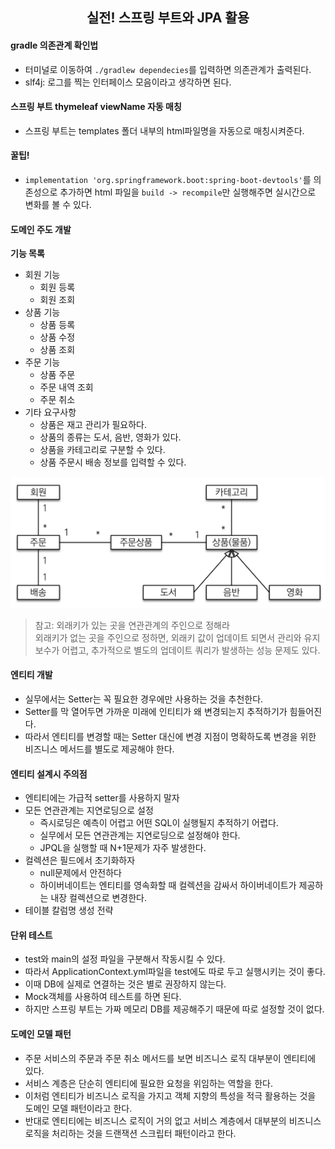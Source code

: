 <div align="center">
    <h2>실전! 스프링 부트와 JPA 활용</h2>
</div>

#### gradle 의존관계 확인법
- 터미널로 이동하여 `./gradlew dependecies`를 입력하면 의존관계가 출력된다.
- slf4j: 로그를 찍는 인터페이스 모음이라고 생각하면 된다.

#### 스프링 부트 thymeleaf viewName 자동 매칭
- 스프링 부트는 templates 폴더 내부의 html파일명을 자동으로 매칭시켜준다.

#### 꿀팁!
- `implementation 'org.springframework.boot:spring-boot-devtools'`를 의존성으로 추가하면 html 파일을 `build -> recompile`만 실행해주면 실시간으로 변화를 볼 수 있다.

#### 도메인 주도 개발
**기능 목록**
- 회원 기능
    - 회원 등록
    - 회원 조회
- 상품 기능
    - 상품 등록
    - 상품 수정
    - 상품 조회
- 주문 기능
    - 상품 주문
    - 주문 내역 조회
    - 주문 취소
- 기타 요구사항
    - 상품은 재고 관리가 필요하다.
    - 상품의 종류는 도서, 음반, 영화가 있다.
    - 상품을 카테고리로 구분할 수 있다.
    - 상품 주문시 배송 정보를 입력할 수 있다.

![img.png](img_1/img.png)

> 참고: 외래키가 있는 곳을 연관관계의 주인으로 정해라<br>
> 외래키가 없는 곳을 주인으로 정하면, 외래키 값이 업데이트 되면서 관리와 유지보수가 어렵고, 추가적으로 별도의 업데이트 쿼리가 발생하는 성능 문제도 있다.

#### 엔티티 개발
- 실무에서는 Setter는 꼭 필요한 경우에만 사용하는 것을 추천한다.
- Setter를 막 열어두면 가까운 미래에 인티티가 왜 변경되는지 추적하기가 힘들어진다.
- 따라서 엔티티를 변경할 때는 Setter 대신에 변경 지점이 명확하도록 변경을 위한 비즈니스 메서드를 별도로 제공해야 한다.

#### 엔티티 설계시 주의점
- 엔티티에는 가급적 setter를 사용하지 말자
- 모든 연관관계는 지연로딩으로 설정
  - 즉시로딩은 예측이 어렵고 어떤 SQL이 실행될지 추적하기 어렵다.
  - 실무에서 모든 연관관계는 지연로딩으로 설정해야 한다.
  - JPQL을 실행할 때 N+1문제가 자주 발생한다.
- 컬렉션은 필드에서 초기화하자
  - null문제에서 안전하다
  - 하이버네이트는 엔티티를 영속화할 때 컬렉션을 감싸서 하이버네이트가 제공하는 내장 컬렉션으로 변경한다.
- 테이블 칼럼명 생성 전략

#### 단위 테스트
- test와 main의 설정 파일을 구분해서 작동시킬 수 있다.
- 따라서 ApplicationContext.yml파일을 test에도 따로 두고 실행시키는 것이 좋다.
- 이때 DB에 실제로 연결하는 것은 별로 권장하지 않는다. 
- Mock객체를 사용하여 테스트를 하면 된다.
- 하지만 스프링 부트는 가짜 메모리 DB를 제공해주기 때문에 따로 설정할 것이 없다.

#### 도메인 모델 패턴
- 주문 서비스의 주문과 주문 취소 메서드를 보면 비즈니스 로직 대부분이 엔티티에 있다.
- 서비스 계층은 단순히 엔티티에 필요한 요청을 위임하는 역할을 한다. 
- 이처럼 엔티티가 비즈니스 로직을 가지고 객체 지향의 특성을 적극 활용하는 것을 도메인 모델 패턴이라고 한다.
- 반대로 엔티티에는 비즈니스 로직이 거의 없고 서비스 계층에서 대부분의 비즈니스 로직을 처리하는 것을 드랜잭션 스크립터 패턴이라고 한다.

